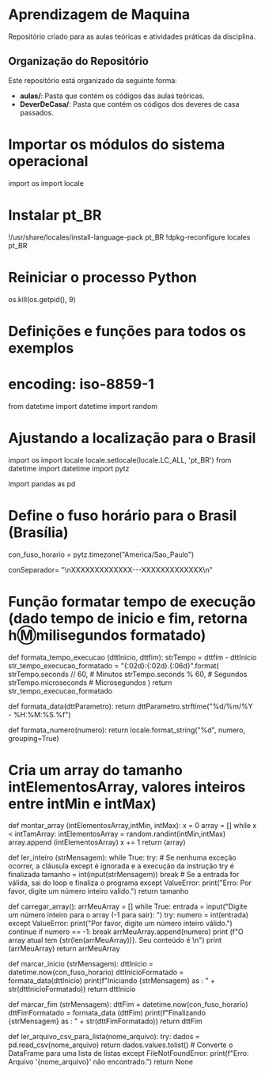 # Aprendizagem de Maquina

Repositório criado para as aulas teóricas e atividades práticas da disciplina.

## Organização do Repositório

Este repositório está organizado da seguinte forma:
- **aulas/**: Pasta que contém os códigos das aulas teóricas.
- **DeverDeCasa/**: Pasta que contém os códigos dos deveres de casa passados.

# Importar os módulos do sistema operacional
import os
import locale

# Instalar pt_BR
!/usr/share/locales/install-language-pack pt_BR
!dpkg-reconfigure locales pt_BR

# Reiniciar o processo Python
os.kill(os.getpid(), 9)

# Definições e funções para todos os exemplos
# encoding: iso-8859-1

from datetime import datetime
import random



# Ajustando a localização para o Brasil
import os
import locale
locale.setlocale(locale.LC_ALL, 'pt_BR')
from datetime import datetime
import pytz

import pandas as pd

# Define o fuso horário para o Brasil (Brasília)
con_fuso_horario = pytz.timezone("America/Sao_Paulo")

conSeparador= "\nXXXXXXXXXXXXX---XXXXXXXXXXXXX\n"

# Função formatar tempo de execução (dado tempo de inicio e fim, retorna h:m:milisegundos formatado)
def formata_tempo_execucao (dttInicio, dttfim):
    strTempo = dttfim - dttInicio
    str_tempo_execucao_formatado = "{:02d}:{:02d}.{:06d}".format(
    strTempo.seconds // 60,  # Minutos
    strTempo.seconds % 60,  # Segundos
    strTempo.microseconds  # Microsegundos
    )
    return str_tempo_execucao_formatado

def formata_data(dttParametro):
  return dttParametro.strftime("%d/%m/%Y - %H:%M:%S.%f")

def formata_numero(numero):
    return locale.format_string("%d", numero, grouping=True)

# Cria um array do tamanho intElementosArray, valores inteiros entre intMin e intMax)
def montar_array (intElementosArray,intMin, intMax):
  x = 0
  array = []
  while x < intTamArray:
    intElementosArray = random.randint(intMin,intMax)
    array.append (intElementosArray)
    x += 1
  return (array)

def ler_inteiro (strMensagem):
  while True:
    try:      # Se nenhuma exceção ocorrer, a cláusula except é ignorada e a execução da instrução try é finalizada
      tamanho = int(input(strMensagem))
      break  # Se a entrada for válida, sai do loop e finaliza o programa
    except ValueError:
      print("Erro: Por favor, digite um número inteiro valido.")
  return tamanho


def carregar_array():
    arrMeuArray = []
    while True:
        entrada = input("Digite um número inteiro para o array (-1 para sair): ")
        try:
            numero = int(entrada)
        except ValueError:
            print("Por favor, digite um número inteiro válido.")
            continue
        if numero == -1:
            break
        arrMeuArray.append(numero)
        print (f"O array atual tem {str(len(arrMeuArray))}. Seu conteúdo é \n")
        print (arrMeuArray)
    return arrMeuArray

def marcar_inicio (strMensagem):
  dttInicio = datetime.now(con_fuso_horario)
  dttInicioFormatado = formata_data(dttInicio)
  print(f"Iniciando {strMensagem} as : " + str(dttInicioFormatado))
  return dttInicio

def marcar_fim (strMensagem):
  dttFim = datetime.now(con_fuso_horario)
  dttFimFormatado = formata_data (dttFim)
  print(f"Finalizando {strMensagem} as : " + str(dttFimFormatado))
  return dttFim

def ler_arquivo_csv_para_lista(nome_arquivo):
    try:
        dados = pd.read_csv(nome_arquivo)
        return dados.values.tolist()  # Converte o DataFrame para uma lista de listas
    except FileNotFoundError:
        print(f"Erro: Arquivo '{nome_arquivo}' não encontrado.")
        return None

